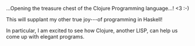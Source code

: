 ...Opening the treasure chest of the Clojure Programming language...! &lt;3 :-) 

This will supplant my other true joy---of programming in Haskell!

In particular, I am excited to see how Clojure, another LISP, can help us come up with elegant programs.
